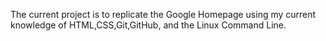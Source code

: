 The current project is to replicate the Google Homepage using my current knowledge of HTML,CSS,Git,GitHub, and the Linux Command Line.